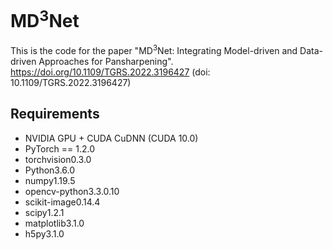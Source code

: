 # MD<sup>3</sup>Net
This is the code for the paper "MD<sup>3</sup>Net: Integrating Model-driven and Data-driven Approaches for Pansharpening".
https://doi.org/10.1109/TGRS.2022.3196427 (doi: 10.1109/TGRS.2022.3196427)

## Requirements

* NVIDIA GPU + CUDA CuDNN (CUDA 10.0)
* PyTorch == 1.2.0
* torchvision0.3.0
* Python3.6.0
* numpy1.19.5
* opencv-python3.3.0.10
* scikit-image0.14.4
* scipy1.2.1
* matplotlib3.1.0
* h5py3.1.0

